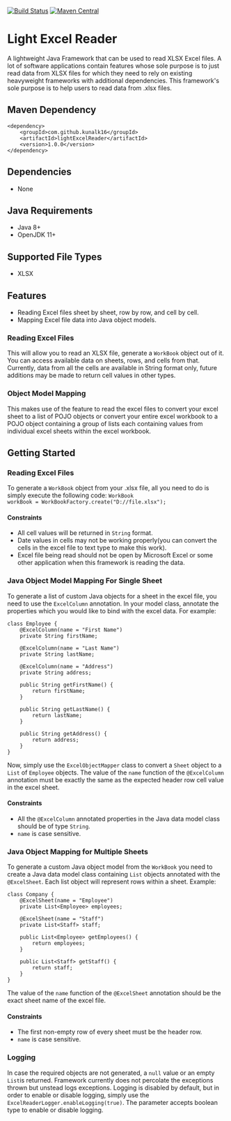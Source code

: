 [![Build Status](https://api.travis-ci.org/kunalk16/lightExcelReader.svg?branch=master)](https://api.travis-ci.org/kunalk16/lightExcelReader.svg?branch=master)
[![Maven Central](https://maven-badges.herokuapp.com/maven-central/com.github.kunalk16/lightExcelReader/badge.svg)](https://maven-badges.herokuapp.com/maven-central/com.github.kunalk16/lightExcelReader)

# Light Excel Reader
A lightweight Java Framework that can be used to read XLSX Excel files.
A lot of software applications contain features whose sole purpose is to just read data from XLSX files for which they need to rely on existing heavyweight frameworks with additional dependencies. This framework's sole purpose is to help users to read data from .xlsx files.
## Maven Dependency
    <dependency>
        <groupId>com.github.kunalk16</groupId>
        <artifactId>lightExcelReader</artifactId>
        <version>1.0.0</version>
    </dependency>
## Dependencies
 - None
## Java Requirements
 - Java 8+
 - OpenJDK 11+
## Supported File Types
 - XLSX
## Features
 - Reading Excel files sheet by sheet, row by row, and cell by cell.
 - Mapping Excel file data into Java object models.
### Reading Excel Files
This will allow you to read an XLSX file, generate a <code>WorkBook</code> object out of it. You can access available data on sheets, rows, and cells from that. Currently, data from all the cells are available in String format only, future additions may be made to return cell values in other types.
### Object Model Mapping
This makes use of the feature to read the excel files to convert your excel sheet to a list of POJO objects or convert your entire excel workbook to a POJO object containing a group of lists each containing values from individual excel sheets within the excel workbook.
## Getting Started
### Reading Excel Files
To generate a <code>WorkBook</code> object from your .xlsx file, all you need to do is simply execute the following code:
<code>WorkBook workBook = WorkBookFactory.create("D://file.xlsx");</code>
#### Constraints
 - All cell values will be returned in <code>String</code> format.
 - Date values in cells may not be working properly(you can convert the cells in the excel file to text type to make this work).
 - Excel file being read should not be open by Microsoft Excel or some other application when this framework is reading the data.
### Java Object Model Mapping For Single Sheet
To generate a list of custom Java objects for a sheet in the excel file, you need to use the <code>ExcelColumn</code> annotation. In your model class, annotate the properties which you would like to bind with the excel data. For example:

    class Employee {
        @ExcelColumn(name = "First Name")
	    private String firstName;
	
	    @ExcelColumn(name = "Last Name")
	    private String lastName;
	
	    @ExcelColumn(name = "Address")
	    private String address;
	
	    public String getFirstName() {
	        return firstName;
	    }
	
	    public String getLastName() {
	        return lastName;
	    }
	
	    public String getAddress() {
	        return address;
	    }
    }
Now, simply use the <code>ExcelObjectMapper</code> class to convert a <code>Sheet</code> object to a <code>List</code> of <code>Employee</code> objects. The value of the <code>name</code> function of the <code>@ExcelColumn</code> annotation must be exactly the same as the expected header row cell value in the excel sheet.
#### Constraints
  - All the <code>@ExcelColumn</code> annotated properties in the Java data model class should be of type <code>String</code>.
  - <code>name</code> is case sensitive.
### Java Object Mapping for Multiple Sheets
To generate a custom Java object model from the <code>WorkBook</code> you need to create a Java data model class containing <code>List</code> objects annotated with the <code>@ExcelSheet</code>. Each list object will represent rows within a sheet. Example:

    class Company {
        @ExcelSheet(name = "Employee")
        private List<Employee> employees;

        @ExcelSheet(name = "Staff")
        private List<Staff> staff;
        
        public List<Employee> getEmployees() {
            return employees;
        }
        
        public List<Staff> getStaff() {
            return staff;
        }
    }
The value of the <code>name</code> function of the <code>@ExcelSheet</code> annotation should be the exact sheet name of the excel file.
#### Constraints
  - The first non-empty row of every sheet must be the header row.
  - <code>name</code> is case sensitive.
### Logging
In case the required objects are not generated, a <code>null</code> value or an empty <code>List</code>is returned. Framework currently does not percolate the exceptions thrown but unstead logs exceptions. Logging is disabled by default, but in order to enable or disable logging, simply use the <code>ExcelReaderLogger.enableLogging(true)</code>. The parameter accepts boolean type to enable or disable logging.
